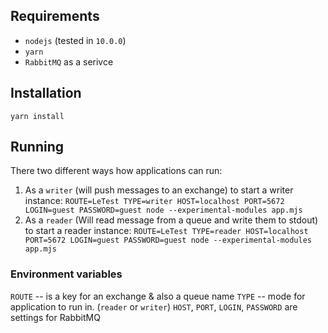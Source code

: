 ## Requirements
- `nodejs` (tested in `10.0.0`)
- `yarn`
- `RabbitMQ` as a serivce

## Installation
`yarn install`

## Running

There two different ways how applications can run:
 1) As a `writer` (will push messages to an exchange)
   to start a writer instance:
   `ROUTE=LeTest TYPE=writer HOST=localhost PORT=5672 LOGIN=guest PASSWORD=guest node --experimental-modules app.mjs`
 2) As a `reader` (Will read message from a queue and write them to stdout)
   to start a reader instance:
   `ROUTE=LeTest TYPE=reader HOST=localhost PORT=5672 LOGIN=guest PASSWORD=guest node --experimental-modules app.mjs`

### Environment variables
`ROUTE` -- is a key for an exchange & also a queue name
`TYPE`  -- mode for application to run in. (`reader` or `writer`)
`HOST`, `PORT`, `LOGIN`, `PASSWORD` are settings for RabbitMQ
